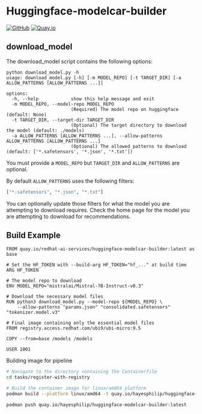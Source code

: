 # Huggingface-modelcar-builder

[![GitHub](https://img.shields.io/badge/GitHub-repo-blue.svg)](https://github.com/redhat-ai-services/modelcar-catalog/tree/main/huggingface-modelcar-builder) [![Quay.io](https://img.shields.io/badge/Quay.io-image-blue.svg)](https://quay.io/repository/redhat-ai-services/huggingface-modelcar-builder)

## download_model

The download_model script contains the following options:

```
python download_model.py -h         
usage: download_model.py [-h] [-m MODEL_REPO] [-t TARGET_DIR] [-a ALLOW_PATTERNS [ALLOW_PATTERNS ...]]

options:
  -h, --help            show this help message and exit
  -m MODEL_REPO, --model-repo MODEL_REPO
                        (Required) The model repo on huggingface (default: None)
  -t TARGET_DIR, --target-dir TARGET_DIR
                        (Optional) The target directory to download the model (default: ./models)
  -a ALLOW_PATTERNS [ALLOW_PATTERNS ...], --allow-patterns ALLOW_PATTERNS [ALLOW_PATTERNS ...]
                        (Optional) The allowed patterns to download (default: ['*.safetensors', '*.json', '*.txt'])
```

You must provide a `MODEL_REPO` but `TARGET_DIR` and `ALLOW_PATTERNS` are optional.

By default `ALLOW_PATTERNS` uses the following filters:

```python
["*.safetensors", "*.json", "*.txt"]
```

You can optionally update those filters for what the model you are attempting to download requires.  Check the home page for the model you are attempting to download for recommendations.

## Build Example

```
FROM quay.io/redhat-ai-services/huggingface-modelcar-builder:latest as base

# Set the HF_TOKEN with --build-arg HF_TOKEN="hf_..." at build time
ARG HF_TOKEN

# The model repo to download
ENV MODEL_REPO="mistralai/Mistral-7B-Instruct-v0.3"

# Download the necessary model files
RUN python3 download_model.py --model-repo ${MODEL_REPO} \
    --allow-patterns "params.json" "consolidated.safetensors" "tokenizer.model.v3"

# Final image containing only the essential model files
FROM registry.access.redhat.com/ubi9/ubi-micro:9.5

COPY --from=base /models /models

USER 1001
```

Building image for pipeline

```bash
# Navigate to the directory containing the Containerfile
cd tasks/register-with-registry

# Build the container image for linux/amd64 platform
podman build --platform linux/amd64 -t quay.io/hayesphilip/huggingface-modelcar-builder:latest -f Containerfile .

podman push quay.io/hayesphilip/huggingface-modelcar-builder:latest
```
